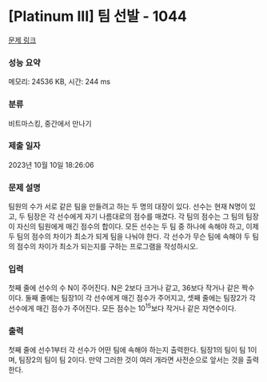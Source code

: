 # [Platinum III] 팀 선발 - 1044 

[문제 링크](https://www.acmicpc.net/problem/1044) 

### 성능 요약

메모리: 24536 KB, 시간: 244 ms

### 분류

비트마스킹, 중간에서 만나기

### 제출 일자

2023년 10월 10일 18:26:06

### 문제 설명

<p>팀원의 수가 서로 같은 팀을 만들려고 하는 두 명의 대장이 있다. 선수는 현재 N명이 있고, 두 팀장은 각 선수에게 자기 나름대로의 점수를 매겼다. 각 팀의 점수는 그 팀의 팀장이 자신의 팀원에게 매긴 점수의 합이다. 모든 선수는 두 팀 중 하나에 속해야 하고, 이제 두 팀의 점수의 차이가 최소가 되게 팀을 나눠야 한다. 각 선수가 무슨 팀에 속해야 두 팀의 점수의 차이가 최소가 되는지를 구하는 프로그램을 작성하시오.</p>

### 입력 

 <p>첫째 줄에 선수의 수 N이 주어진다. N은 2보다 크거나 같고, 36보다 작거나 같은 짝수이다. 둘째 줄에는 팀장1이 각 선수에게 매긴 점수가 주어지고, 셋째 줄에는 팀장2가 각 선수에게 매긴 점수가 주어진다. 모든 점수는 10<sup>15</sup>보다 작거나 같은 자연수이다.</p>

### 출력 

 <p>첫째 줄에 선수1부터 각 선수가 어떤 팀에 속해야 하는지 출력한다. 팀장1의 팀이 팀 1이며, 팀장2의 팀이 팀 2이다. 만약 그러한 것이 여러 개라면 사전순으로 앞서는 것을 출력한다.</p>

